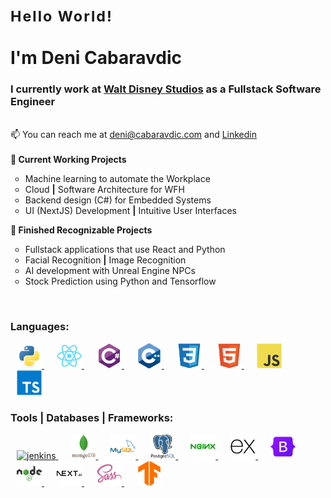 <body>
    <!-- Heading -->
    <h1><small style="letter-spacing: 2px">Hello World! </small>  <br><br>I'm<b> Deni Cabaravdic</b></h1>
    <h3>I currently work at <a href="https://thewaltdisneycompany.com/"> <b>Walt Disney Studios</b></a> as a Fullstack Software Engineer</h3>
    <br>
    <!-- Email -->
    <div>
        📫 You can reach me at
        <a href="mailto:deni@cabaravdic.com">deni@cabaravdic.com</a> and
        <a href="https://www.linkedin.com/in/deni-cabaravdic/">Linkedin</a><br><br>
    </div>
    <!-- Current Projects -->
    <div>    
        <b>🔭 Current Working Projects</b> 
        <ul>
            <li style="list-style-type: circle"> Machine learning to automate the Workplace</li>
            <li style="list-style-type: circle">Cloud <b>|</b> Software Architecture for WFH</li>
            <li style="list-style-type: circle">Backend design (C#) for Embedded Systems</li>
            <li style="list-style-type: circle">UI (NextJS) Development <b>|</b> Intuitive User Interfaces</li>
        </ul>
        <b>🔭 Finished Recognizable Projects</b>
        <ul>
            <li style="list-style-type: circle">Fullstack applications that use React and Python</li>
            <li style="list-style-type: circle">Facial Recognition <b>|</b> Image Recognition</li>
            <li style="list-style-type: circle">AI development with Unreal Engine NPCs</li>
            <li style="list-style-type: circle">Stock Prediction using Python and Tensorflow </li>
        </ul> 
    </div>
    <!-- Languages, Stacks, Tools, Frameworks -->
    <br>
    <h3><b>Languages: </b></h3>
        <div>
            <a style="margin: 10px;" href="https://www.python.org/" target="_blank" rel="noreferrer">
                <img src="https://raw.githubusercontent.com/devicons/devicon/master/icons/python/python-original.svg" alt="python" width="40" height="40">
            </a>
            <a style="margin: 10px;;"  href="https://react.dev/" target="_blank" rel="noreferrer">
                <img src="https://raw.githubusercontent.com/devicons/devicon/master/icons/react/react-original.svg" alt="react" width="40" height="40">
            </a>
            <a style="margin: 10px;;" href="https://learn.microsoft.com/en-us/dotnet/csharp/" target="_blank" rel="noreferrer">
                <img src="https://raw.githubusercontent.com/devicons/devicon/master/icons/csharp/csharp-original.svg" alt="csharp" width="40" height="40">
            </a>
            <a style="margin: 10px;;"  href="https://www.w3schools.com/cpp/cpp_intro.asp" target="_blank" rel="noreferrer">
                <img src="https://raw.githubusercontent.com/devicons/devicon/master/icons/cplusplus/cplusplus-original.svg" alt="cplusplus" width="40" height="40">
            </a>
            <a style="margin: 10px;;"  href="https://www.w3schools.com/css/" target="_blank" rel="noreferrer">
                <img src="https://raw.githubusercontent.com/devicons/devicon/master/icons/css3/css3-original.svg" alt="css3" width="40" height="40">
            </a>
            <a style="margin: 10px;;"  href="https://developer.mozilla.org/en-US/docs/Glossary/HTML5" target="_blank" rel="noreferrer">
                <img src="https://raw.githubusercontent.com/devicons/devicon/master/icons/html5/html5-original.svg" alt="html5" width="40" height="40">
            </a>
            <a style="margin: 10px;;"  href="https://www.javascript.com/" target="_blank" rel="noreferrer">
                <img src="https://raw.githubusercontent.com/devicons/devicon/master/icons/javascript/javascript-original.svg" alt="javascript" width="40" height="40">
            </a>
            <a style="margin: 10px;;"  href="https://www.typescriptlang.org/" target="_blank" rel="noreferrer">
                <img src="https://raw.githubusercontent.com/devicons/devicon/master/icons/typescript/typescript-original.svg" alt="typescript" width="40" height="40">
            </a>
        </div>
    <h3><b>Tools | Databases | Frameworks: </b></h3>
    <div>
        <a style="margin: 10px;"  href="https://www.jenkins.io/" target="_blank" rel="noreferrer">
                <img src="https://www.vectorlogo.zone/logos/jenkins/jenkins-icon.svg"alt="jenkins"width="40"height="40">
        </a>
        <a style="margin: 10px;"  href="https://www.mongodb.com/" target="_blank" rel="noreferrer">
                <img src="https://raw.githubusercontent.com/devicons/devicon/master/icons/mongodb/mongodb-original-wordmark.svg" alt="mongodb" width="40" height="40">
        </a>
        <a style="margin: 10px;"  href="https://www.mysql.com/" target="_blank" rel="noreferrer">
                <img src="https://raw.githubusercontent.com/devicons/devicon/master/icons/mysql/mysql-original-wordmark.svg" alt="mysql" width="40" height="40">
        </a>
        <a style="margin: 10px;"  href="https://www.postgresql.org/" target="_blank" rel="noreferrer">
                <img src="https://raw.githubusercontent.com/devicons/devicon/master/icons/postgresql/postgresql-original-wordmark.svg" alt="postgressql" width="40"                     height="40">
        </a>
        <a style="margin: 10px;"  href="https://www.nginx.com/" target="_blank" rel="noreferrer">
                <img src="https://raw.githubusercontent.com/devicons/devicon/master/icons/nginx/nginx-original.svg" alt="nginx" width="40" height="40">
        </a>
        <a style="margin: 10px;"  href="https://expressjs.com/" target="_blank" rel="noreferrer">
                <img src="https://raw.githubusercontent.com/devicons/devicon/master/icons/express/express-original.svg" alt="express" width="40" height="40">
        </a>
        <a style="margin: 10px;"  href="https://getbootstrap.com/" target="_blank" rel="noreferrer">
                <img src="https://raw.githubusercontent.com/devicons/devicon/master/icons/bootstrap/bootstrap-original.svg" alt="bootstrap" width="40" height="40">
        </a>
        <a style="margin: 10px;"  href=https://nodejs.org/en" target="_blank" rel="noreferrer">
                <img src="https://raw.githubusercontent.com/devicons/devicon/master/icons/nodejs/nodejs-original-wordmark.svg" alt="nodejs" width="40" height="40">
        </a>
        <a style="margin: 10px;"  href=https://nextjs.org/" target="_blank" rel="noreferrer">
                <img src="https://raw.githubusercontent.com/devicons/devicon/master/icons/nextjs/nextjs-original-wordmark.svg" alt="nextjs" width="40" height="40">
        </a>
        <a style="margin: 10px;"  href="https://sass-lang.com/" target="_blank" rel="noreferrer">
                <img src="https://raw.githubusercontent.com/devicons/devicon/master/icons/sass/sass-original.svg" alt="sass" width="40" height="40">
        </a>
        <a style="margin: 10px;"  href="https://www.tensorflow.org/" target="_blank" rel="noreferrer">
                <img src="https://raw.githubusercontent.com/devicons/devicon/master/icons/tensorflow/tensorflow-original.svg" alt="tf" width="40" height="40">
        </a>
    </div>
    <br> <br>
  <br/>
    
</body>
